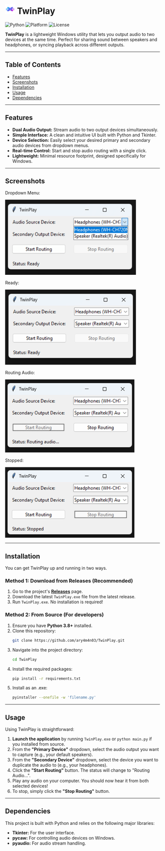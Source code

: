 # <img src="screenshots/TwinPlay.png" height="32"> TwinPlay
![Python](https://img.shields.io/badge/python-3.x-blue.svg) ![Platform](https://img.shields.io/badge/platform-Windows-0078D6.svg) ![License](https://img.shields.io/badge/license-MIT-green.svg)  

**TwinPlay** is a lightweight Windows utility that lets you output audio to two devices at the same time. Perfect for sharing sound between speakers and headphones, or syncing playback across different outputs.

---

## Table of Contents
- [Features](#features)
- [Screenshots](#screenshots)
- [Installation](#installation)
- [Usage](#usage)
- [Dependencies](#dependencies)

---

## Features
* **Dual Audio Output:** Stream audio to two output devices simultaneously.
* **Simple Interface:** A clean and intuitive UI built with Python and Tkinter.
* **Device Selection:** Easily select your desired primary and secondary audio devices from dropdown menus.
* **Real-time Control:** Start and stop audio routing with a single click.
* **Lightweight:** Minimal resource footprint, designed specifically for Windows.

---

## Screenshots

Dropdown Menu:

![alt text](https://github.com/ary4m4n03/TwinPlay/blob/main/screenshots/dropdown.png?raw=true)

Ready:

![alt text](https://github.com/ary4m4n03/TwinPlay/blob/main/screenshots/ready.png?raw=true)

Routing Audio:

![alt text](https://github.com/ary4m4n03/TwinPlay/blob/main/screenshots/routing.png?raw=true)

Stopped:

![alt text](https://github.com/ary4m4n03/TwinPlay/blob/main/screenshots/stopped.png?raw=true)

---

## Installation
You can get TwinPlay up and running in two ways.

### Method 1: Download from Releases (Recommended)
1.  Go to the project's [**Releases**](https://github.com/ary4m4n03/TwinPlay/releases) page.
2.  Download the latest `TwinPlay.exe` file from the latest release.
3.  Run `TwinPlay.exe`. No installation is required!

### Method 2: From Source (For developers)
1.  Ensure you have **Python 3.8+** installed.
2.  Clone this repository:
    ```bash
    git clone https://github.com/ary4m4n03/TwinPlay.git
    ```
3.  Navigate into the project directory:
    ```bash
    cd TwinPlay
    ```
4.  Install the required packages:
    ```bash
    pip install -r requirements.txt
    ```
5.  Install as an .exe:
    ```bash
    pyinstaller --onefile -w 'filename.py'
    ```
---

## Usage
Using TwinPlay is straightforward:

1.  **Launch the application** by running `TwinPlay.exe` or `python main.py` if you installed from source.
2.  From the **"Primary Device"** dropdown, select the audio output you want to capture (e.g., your default speakers).
3.  From the **"Secondary Device"** dropdown, select the device you want to duplicate the audio to (e.g., your headphones).
4.  Click the **"Start Routing"** button. The status will change to "Routing Audio...".
5.  Play any audio on your computer. You should now hear it from both selected devices!
6.  To stop, simply click the **"Stop Routing"** button.
---

## Dependencies
This project is built with Python and relies on the following major libraries:

* **Tkinter:** For the user interface.
* **pycaw:** For controlling audio devices on Windows.
* **pyaudio:** For audio stream handling.



